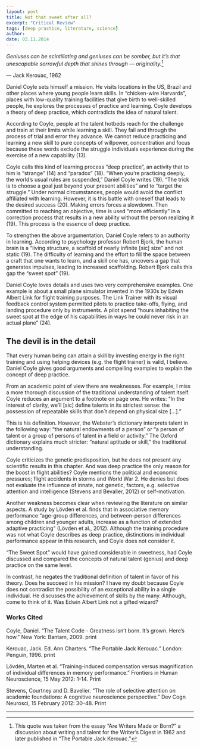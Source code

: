 ```yaml
---
layout: post
title: Not that sweet after all?
excerpt: "Critical Review"
tags: [deep practice, literature, science]
author:
date: 03.11.2014
---
```


*Geniuses can be scintillating and geniuses can be somber, but it’s that unescapable sorrowful depth that shines through — originality.*[^fn1]

&#8212; Jack Kerouac, 1962

Daniel Coyle sets himself a mission. He visits locations in the US, Brazil and other places where young people learn skills. In “chicken-wire Harvards”, places with low-quality training facilities that give birth to well-skilled people, he explores the processes of practice and learning. Coyle develops a theory of deep practice, which contradicts the idea of natural talent.

According to Coyle, people at the talent hotbeds reach for the challenge and train at their limits while learning a skill. They fail and through the process of trial and error they advance. We cannot reduce practicing and learning a new skill to pure concepts of willpower, concentration and focus because these words exclude the struggle individuals experience during the exercise of a new capability (13).

Coyle calls this kind of learning process “deep practice”, an activity that to him is “strange” (14) and “paradox” (18). “When you’re practicing deeply, the world’s usual rules are suspended,” Daniel Coyle writes (19). “The trick is to choose a goal just beyond your present abilities” and to “target the struggle.” Under normal circumstances, people would avoid the conflict affiliated with learning. However, it is this battle with oneself that leads to the desired success (20). Making errors forces a slowdown. Then committed to reaching an objective, time is used “more efficiently” in a correction process that results in a new ability without the person realizing it (19). This process is the essence of deep practice.

To strengthen the above argumentation, Daniel Coyle refers to an authority in learning. According to psychology professor Robert Bjork, the human brain is a “living structure, a scaffold of nearly infinite [sic] size” and not static (19). The difficulty of learning and the effort to fill the space between a craft that one wants to learn, and a skill one has, uncovers a gap that generates impulses, leading to increased scaffolding. Robert Bjork calls this gap the “sweet spot” (19).

Daniel Coyle loves details and uses two very comprehensive examples. One example is about a small plane simulator invented in the 1930s by Edwin Albert Link for flight training purposes. The Link Trainer with its visual feedback control system permitted pilots to practice take-offs, flying, and landing procedure only by instruments. A pilot spend “hours inhabiting the sweet spot at the edge of his capabilities in ways he could never risk in an actual plane” (24).

## The devil is in the detail

That every human being can attain a skill by investing energy in the right training and using helping devices (e.g. the flight trainer) is valid, I believe. Daniel Coyle gives good arguments and compelling examples to explain the concept of deep practice.

From an academic point of view there are weaknesses. For example, I miss a more thorough discussion of the traditional understanding of talent itself. Coyle reduces an argument to a footnote on page one. He writes: “In the interest of clarity, we’ll [sic] define talents in its strictest sense: the possession of repeatable skills that don´t depend on physical size […].”

This is his definition. However, the Webster’s dictionary interprets talent in the following way: “the natural endowments of a person” or “a person of talent or a group of persons of talent in a field or activity.” The Oxford dictionary explains much stricter: “natural aptitude or skill,” the traditional understanding.

Coyle criticizes the genetic predisposition, but he does not present any scientific results in this chapter. And was deep practice the only reason for the boost in flight abilities? Coyle mentions the political and economic pressures; flight accidents in storms and World War 2. He denies but does not evaluate the influence of innate, not genetic, factors, e.g. selective attention and intelligence (Stevens and Bevalier, 2012) or self-motivation.

Another weakness becomes clear when reviewing the literature on similar aspects. A study by Lövden et al. finds that in associative memory performance “age-group differences, and between-person differences among children and younger adults, increase as a function of extended adaptive practicing” (Lövden et al., 2012). Although the training procedure was not what Coyle describes as deep practice, distinctions in individual performance appear in this research, and Coyle does not consider it.

“The Sweet Spot” would have gained considerable in sweetness, had Coyle discussed and compared the concepts of natural talent (genius) and deep practice on the same level.

In contrast, he negates the traditional definition of talent in favor of his theory. Does he succeed in his mission? I have my doubt because Coyle does not contradict the possibility of an exceptional ability in a single individual. He discusses the achievement of skills by the many. Although, come to think of it. Was Edwin Albert Link not a gifted wizard?

### Works Cited

Coyle, Daniel. “The Talent Code - Greatness isn’t born. It’s grown. Here’s how.” New York: Bantam, 2009. print

Kerouac, Jack. Ed. Ann Charters. “The Portable Jack Kerouac.”  London: Penguin, 1996. print

Lövdén, Marten et al. “Training-induced compensation versus magnification of individual differences in memory performance.” Frontiers in Human Neuroscience, 15 May 2012: 1-14. Print

Stevens, Courtney and D. Bavelier. “The role of selective attention on academic foundations: A cognitive neuroscience perspective.” Dev Cogn Neurosci, 15 February 2012: 30–48. Print

---

[^fn1]: This quote was taken from the essay “Are Writers Made or Born?” a discussion about writing and talent for the Writer’s Digest in 1962 and later published in “The Portable Jack Kerouac.”